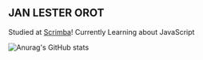 ## JAN LESTER OROT

Studied at [Scrimba](https://scrimba.com)!
Currently Learning about JavaScript

![Anurag's GitHub stats](https://github-readme-stats.vercel.app/api?username=anuraghazra&show_icons=true&theme=radical)
